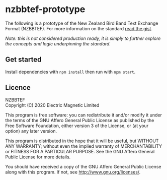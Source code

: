 # nzbbtef-prototype

The following is a prototype of the New Zealand Bird Band Text Exchange Format (NZBBTEF).
For more information on the standard [read the gist](https://gist.github.com/georgemoon/0c06e7ad0004ae9c47dd4ac0e1b425d5).

*Note: this is not considered production ready, it is simply to further explore the concepts and logic underpinning the standard.*

## Get started

Install dependencies with `npm install` then run with `npm start`.

## Licence

NZBBTEF  
Copyright (C) 2020 Electric Magnetic Limited  

This program is free software: you can redistribute it and/or modify it under the terms of the GNU Affero General Public License as published by the Free Software Foundation, either version 3 of the License, or (at your option) any later version.

This program is distributed in the hope that it will be useful, but WITHOUT ANY WARRANTY; without even the implied warranty of MERCHANTABILITY or FITNESS FOR A PARTICULAR PURPOSE. See the GNU Affero General Public License for more details.

You should have received a copy of the GNU Affero General Public License along with this program. If not, see http://www.gnu.org/licenses/.
